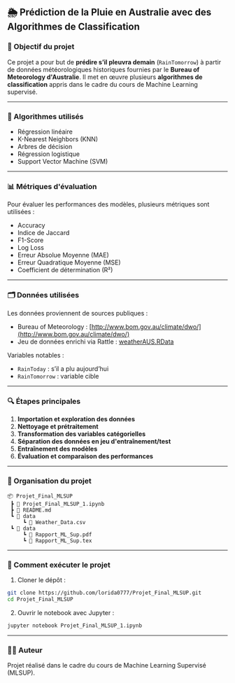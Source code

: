 ## 🌦️ Prédiction de la Pluie en Australie avec des Algorithmes de Classification

### 📌 Objectif du projet

Ce projet a pour but de **prédire s’il pleuvra demain** (`RainTomorrow`) à partir de données météorologiques historiques fournies par le **Bureau of Meteorology d'Australie**. Il met en œuvre plusieurs **algorithmes de classification** appris dans le cadre du cours de Machine Learning supervisé.

---

### 🧠 Algorithmes utilisés

* Régression linéaire
* K-Nearest Neighbors (KNN)
* Arbres de décision
* Régression logistique
* Support Vector Machine (SVM)

---

### 📊 Métriques d'évaluation

Pour évaluer les performances des modèles, plusieurs métriques sont utilisées :

* Accuracy
* Indice de Jaccard
* F1-Score
* Log Loss
* Erreur Absolue Moyenne (MAE)
* Erreur Quadratique Moyenne (MSE)
* Coefficient de détermination (R²)

---

### 🗂️ Données utilisées

Les données proviennent de sources publiques :

* Bureau of Meteorology : [http://www.bom.gov.au/climate/dwo/](http://www.bom.gov.au/climate/dwo/)
* Jeu de données enrichi via Rattle : [weatherAUS.RData](https://bitbucket.org/kayontoga/rattle/src/master/data/weatherAUS.RData)

Variables notables :

* `RainToday` : s’il a plu aujourd’hui
* `RainTomorrow` : variable cible

---

### 🔍 Étapes principales

1. **Importation et exploration des données**
2. **Nettoyage et prétraitement**
3. **Transformation des variables catégorielles**
4. **Séparation des données en jeu d'entraînement/test**
5. **Entraînement des modèles**
6. **Évaluation et comparaison des performances**

---

### 📁 Organisation du projet

```
📦 Projet_Final_MLSUP
 ┣ 📄 Projet_Final_MLSUP_1.ipynb
 ┣ 📄 README.md
 ┗ 📂 data
     ┗ 📄 Weather_Data.csv 
 ┗ 📂 data
     ┗ 📄 Rapport_ML_Sup.pdf
     ┗ 📄 Rapport_ML_Sup.tex
```

---

### 🚀 Comment exécuter le projet

1. Cloner le dépôt :

```bash
git clone https://github.com/lorida0777/Projet_Final_MLSUP.git
cd Projet_Final_MLSUP
```

2. Ouvrir le notebook avec Jupyter :

```bash
jupyter notebook Projet_Final_MLSUP_1.ipynb
```

---

### 👨‍💻 Auteur

Projet réalisé dans le cadre du cours de Machine Learning Supervisé (MLSUP).



